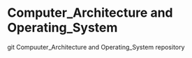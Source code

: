 # Computer_Architecture and Operating_System
git Compuuter_Architecture and Operating_System repository
